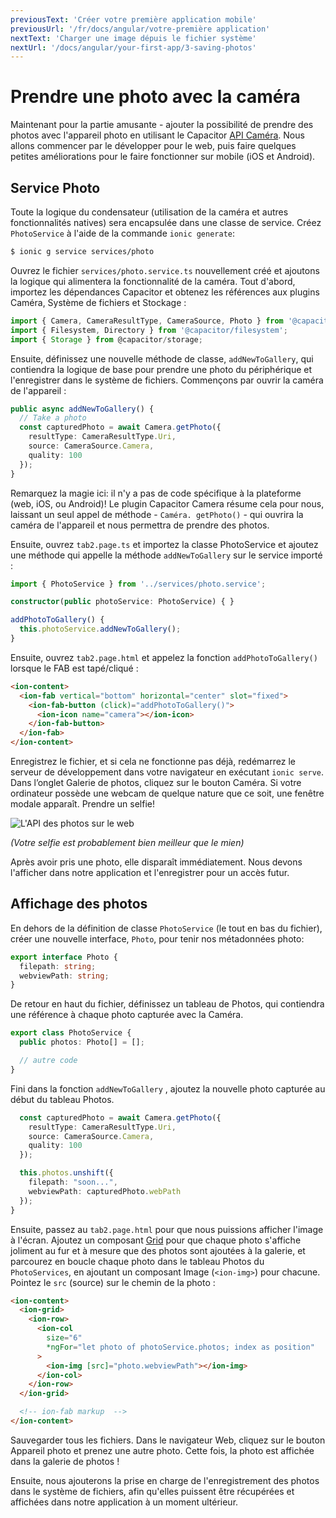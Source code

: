 ```yaml
---
previousText: 'Créer votre première application mobile'
previousUrl: '/fr/docs/angular/votre-première application'
nextText: 'Charger une image dépuis le fichier système'
nextUrl: '/docs/angular/your-first-app/3-saving-photos'
---
```


# Prendre une photo avec la caméra

Maintenant pour la partie amusante - ajouter la possibilité de prendre des photos avec l'appareil photo en utilisant le Capacitor [API Caméra](https://capacitor.ionicframework.com/docs/apis/camera). Nous allons commencer par le développer pour le web, puis faire quelques petites améliorations pour le faire fonctionner sur mobile (iOS et Android).

## Service Photo

Toute la logique du condensateur (utilisation de la caméra et autres fonctionnalités natives) sera encapsulée dans une classe de service. Créez ` PhotoService ` à l'aide de la commande ` ionic generate `:

```bash
$ ionic g service services/photo
```

Ouvrez le fichier `services/photo.service.ts` nouvellement créé et ajoutons la logique qui alimentera la fonctionnalité de la caméra. Tout d'abord, importez les dépendances Capacitor et obtenez les références aux plugins Caméra, Système de fichiers et Stockage :

```typescript
import { Camera, CameraResultType, CameraSource, Photo } from '@capacitor/camera';
import { Filesystem, Directory } from '@capacitor/filesystem';
import { Storage } from @capacitor/storage;
```

Ensuite, définissez une nouvelle méthode de classe, `addNewToGallery`, qui contiendra la logique de base pour prendre une photo du périphérique et l'enregistrer dans le système de fichiers. Commençons par ouvrir la caméra de l'appareil :

```typescript
public async addNewToGallery() {
  // Take a photo
  const capturedPhoto = await Camera.getPhoto({
    resultType: CameraResultType.Uri,
    source: CameraSource.Camera,
    quality: 100
  });
}
```

Remarquez la magie ici: il n'y a pas de code spécifique à la plateforme (web, iOS, ou Android)! Le plugin Capacitor Camera résume cela pour nous, laissant un seul appel de méthode - `Caméra. getPhoto()` - qui ouvrira la caméra de l'appareil et nous permettra de prendre des photos.

Ensuite, ouvrez `tab2.page.ts` et importez la classe PhotoService et ajoutez une méthode qui appelle la méthode `addNewToGallery` sur le service importé :

```typescript
import { PhotoService } from '../services/photo.service';

constructor(public photoService: PhotoService) { }

addPhotoToGallery() {
  this.photoService.addNewToGallery();
}
```

Ensuite, ouvrez `tab2.page.html` et appelez la fonction `addPhotoToGallery()` lorsque le FAB est tapé/cliqué :

```html
<ion-content>
  <ion-fab vertical="bottom" horizontal="center" slot="fixed">
    <ion-fab-button (click)="addPhotoToGallery()">
      <ion-icon name="camera"></ion-icon>
    </ion-fab-button>
  </ion-fab>
</ion-content>
```

Enregistrez le fichier, et si cela ne fonctionne pas déjà, redémarrez le serveur de développement dans votre navigateur en exécutant `ionic serve`. Dans l’onglet Galerie de photos, cliquez sur le bouton Caméra. Si votre ordinateur possède une webcam de quelque nature que ce soit, une fenêtre modale apparaît. Prendre un selfie!

![L'API des photos sur le web](/docs/assets/img/guides/first-app-cap-ng/camera-web.png)

_(Votre selfie est probablement bien meilleur que le mien)_

Après avoir pris une photo, elle disparaît immédiatement. Nous devons l'afficher dans notre application et l'enregistrer pour un accès futur.

## Affichage des photos

En dehors de la définition de classe `PhotoService` (le tout en bas du fichier), créer une nouvelle interface, `Photo`, pour tenir nos métadonnées photo:

```typescript
export interface Photo {
  filepath: string;
  webviewPath: string;
}
```

De retour en haut du fichier, définissez un tableau de Photos, qui contiendra une référence à chaque photo capturée avec la Caméra.

```typescript
export class PhotoService {
  public photos: Photo[] = [];

  // autre code
}
```

Fini dans la fonction `addNewToGallery` , ajoutez la nouvelle photo capturée au début du tableau Photos.

```typescript
  const capturedPhoto = await Camera.getPhoto({
    resultType: CameraResultType.Uri,
    source: CameraSource.Camera,
    quality: 100
  });

  this.photos.unshift({
    filepath: "soon...",
    webviewPath: capturedPhoto.webPath
  });
}
```

Ensuite, passez au `tab2.page.html` pour que nous puissions afficher l'image à l'écran. Ajoutez un composant [Grid](https://ionicframework.com/docs/api/grid) pour que chaque photo s'affiche joliment au fur et à mesure que des photos sont ajoutées à la galerie, et parcourez en boucle chaque photo dans le tableau Photos du `PhotoServices`, en ajoutant un composant Image (`<ion-img>`) pour chacune. Pointez le `src` (source) sur le chemin de la photo :

```html
<ion-content>
  <ion-grid>
    <ion-row>
      <ion-col
        size="6"
        *ngFor="let photo of photoService.photos; index as position"
      >
        <ion-img [src]="photo.webviewPath"></ion-img>
      </ion-col>
    </ion-row>
  </ion-grid>

  <!-- ion-fab markup  -->
</ion-content>
```

Sauvegarder tous les fichiers. Dans le navigateur Web, cliquez sur le bouton Appareil photo et prenez une autre photo. Cette fois, la photo est affichée dans la galerie de photos !

Ensuite, nous ajouterons la prise en charge de l'enregistrement des photos dans le système de fichiers, afin qu'elles puissent être récupérées et affichées dans notre application à un moment ultérieur.
